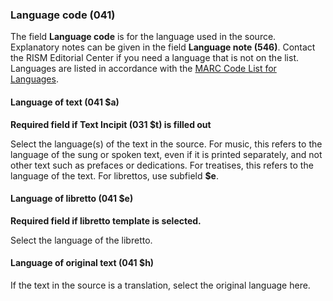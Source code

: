 ### Language code (041)

The field **Language code** is for the language used in the source. Explanatory notes can be given in the field **Language note (546)**. Contact the RISM Editorial Center if you need a language that is not on the list. Languages are listed in accordance with the [MARC Code List for Languages](https://www.loc.gov/marc/languages/language_code.html).

#### Language of text (041 $a)

**Required field if Text Incipit (031 $t) is filled out**

Select the language(s) of the text in the source. For music, this refers to the language of the sung or spoken text, even if it is printed separately, and not other text such as prefaces or dedications. For treatises, this refers to the language of the text. For librettos, use subfield **$e**.

#### Language of libretto (041 $e)

**Required field if libretto template is selected.**

Select the language of the libretto.

#### Language of original text (041 $h)

If the text in the source is a translation, select the original language here.
